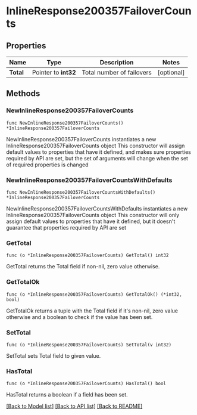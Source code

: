 # InlineResponse200357FailoverCounts

## Properties

Name | Type | Description | Notes
------------ | ------------- | ------------- | -------------
**Total** | Pointer to **int32** | Total number of failovers | [optional] 

## Methods

### NewInlineResponse200357FailoverCounts

`func NewInlineResponse200357FailoverCounts() *InlineResponse200357FailoverCounts`

NewInlineResponse200357FailoverCounts instantiates a new InlineResponse200357FailoverCounts object
This constructor will assign default values to properties that have it defined,
and makes sure properties required by API are set, but the set of arguments
will change when the set of required properties is changed

### NewInlineResponse200357FailoverCountsWithDefaults

`func NewInlineResponse200357FailoverCountsWithDefaults() *InlineResponse200357FailoverCounts`

NewInlineResponse200357FailoverCountsWithDefaults instantiates a new InlineResponse200357FailoverCounts object
This constructor will only assign default values to properties that have it defined,
but it doesn't guarantee that properties required by API are set

### GetTotal

`func (o *InlineResponse200357FailoverCounts) GetTotal() int32`

GetTotal returns the Total field if non-nil, zero value otherwise.

### GetTotalOk

`func (o *InlineResponse200357FailoverCounts) GetTotalOk() (*int32, bool)`

GetTotalOk returns a tuple with the Total field if it's non-nil, zero value otherwise
and a boolean to check if the value has been set.

### SetTotal

`func (o *InlineResponse200357FailoverCounts) SetTotal(v int32)`

SetTotal sets Total field to given value.

### HasTotal

`func (o *InlineResponse200357FailoverCounts) HasTotal() bool`

HasTotal returns a boolean if a field has been set.


[[Back to Model list]](../README.md#documentation-for-models) [[Back to API list]](../README.md#documentation-for-api-endpoints) [[Back to README]](../README.md)


